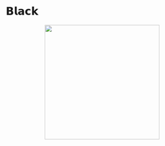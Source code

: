 #  𝗕𝗹𝗮𝗰𝗸

<p align="center"><img src="https://te.legra.ph/file/3eec679156a393c6a1053.jpg" width="300"></a></p>
<p align="center">

<p align="center">
